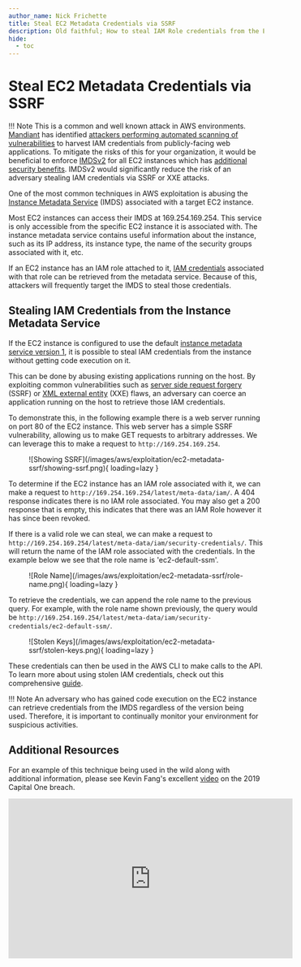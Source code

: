 ```yaml
---
author_name: Nick Frichette
title: Steal EC2 Metadata Credentials via SSRF
description: Old faithful; How to steal IAM Role credentials from the EC2 Metadata service via SSRF.
hide:
  - toc
---
```


# Steal EC2 Metadata Credentials via SSRF

!!! Note
    This is a common and well known attack in AWS environments. [Mandiant](https://www.mandiant.com/) has identified [attackers performing automated scanning of vulnerabilities](https://www.mandiant.com/resources/cloud-metadata-abuse-unc2903) to harvest IAM credentials from publicly-facing web applications. To mitigate the risks of this for your organization, it would be beneficial to enforce [IMDSv2](https://docs.aws.amazon.com/AWSEC2/latest/UserGuide/configuring-instance-metadata-service.html) for all EC2 instances which has [additional security benefits](https://hackingthe.cloud/aws/general-knowledge/intro_metadata_service/#the-security-benefits-of-imdsv2). IMDSv2 would significantly reduce the risk of an adversary stealing IAM credentials via SSRF or XXE attacks.

One of the most common techniques in AWS exploitation is abusing the [Instance Metadata Service](https://hackingthe.cloud/aws/general-knowledge/intro_metadata_service/) (IMDS) associated with a target EC2 instance.

Most EC2 instances can access their IMDS at 169.254.169.254. This service is only accessible from the specific EC2 instance it is associated with. The instance metadata service contains useful information about the instance, such as its IP address, its instance type, the name of the security groups associated with it, etc.

If an EC2 instance has an IAM role attached to it, [IAM credentials](https://hackingthe.cloud/aws/general-knowledge/using_stolen_iam_credentials/) associated with that role can be retrieved from the metadata service. Because of this, attackers will frequently target the IMDS to steal those credentials.

## Stealing IAM Credentials from the Instance Metadata Service

If the EC2 instance is configured to use the default [instance metadata service version 1](https://hackingthe.cloud/aws/general-knowledge/intro_metadata_service/#how-to-access-the-metadata-service), it is possible to steal IAM credentials from the instance without getting code execution on it.

This can be done by abusing existing applications running on the host. By exploiting common vulnerabilities such as [server side request forgery](https://owasp.org/Top10/A10_2021-Server-Side_Request_Forgery_%28SSRF%29/) (SSRF) or [XML external entity](https://owasp.org/www-community/vulnerabilities/XML_External_Entity_(XXE)_Processing) (XXE) flaws, an adversary can coerce an application running on the host to retrieve those IAM credentials.

To demonstrate this, in the following example there is a web server running on port 80 of the EC2 instance. This web server has a simple SSRF vulnerability, allowing us to make GET requests to arbitrary addresses. We can leverage this to make a request to `http://169.254.169.254`.

<figure markdown>
  ![Showing SSRF](/images/aws/exploitation/ec2-metadata-ssrf/showing-ssrf.png){ loading=lazy }
</figure>

To determine if the EC2 instance has an IAM role associated with it, we can make a request to `http://169.254.169.254/latest/meta-data/iam/`. A 404 response indicates there is no IAM role associated. You may also get a 200 response that is empty, this indicates that there was an IAM Role however it has since been revoked.

If there is a valid role we can steal, we can make a request to `http://169.254.169.254/latest/meta-data/iam/security-credentials/`. This will return the name of the IAM role associated with the credentials. In the example below we see that the role name is 'ec2-default-ssm'.

<figure markdown>
  ![Role Name](/images/aws/exploitation/ec2-metadata-ssrf/role-name.png){ loading=lazy }
</figure>

To retrieve the credentials, we can append the role name to the previous query. For example, with the role name shown previously, the query would be `http://169.254.169.254/latest/meta-data/iam/security-credentials/ec2-default-ssm/`.

<figure markdown>
  ![Stolen Keys](/images/aws/exploitation/ec2-metadata-ssrf/stolen-keys.png){ loading=lazy }
</figure>

These credentials can then be used in the AWS CLI to make calls to the API. To learn more about using stolen IAM credentials, check out this comprehensive [guide](https://hackingthe.cloud/aws/general-knowledge/using_stolen_iam_credentials/).

!!! Note
    An adversary who has gained code execution on the EC2 instance can retrieve credentials from the IMDS regardless of the version being used. Therefore, it is important to continually monitor your environment for suspicious activities.

## Additional Resources

For an example of this technique being used in the wild along with additional information, please see Kevin Fang's excellent [video](https://www.youtube.com/watch?v=r7HV4s-4ksQ) on the 2019 Capital One breach.

<center><iframe width="560" height="315" src="https://www.youtube.com/embed/r7HV4s-4ksQ" title="YouTube video player" frameborder="0" allow="accelerometer; autoplay; clipboard-write; encrypted-media; gyroscope; picture-in-picture; web-share" allowfullscreen></iframe></center>